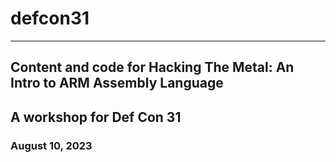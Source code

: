 # defcon31
---
## Content and code for Hacking The Metal: An Intro to ARM Assembly Language
## A workshop for Def Con 31
### August 10, 2023
